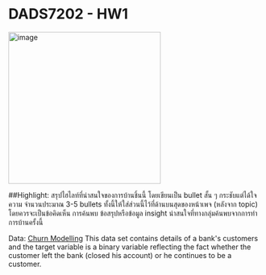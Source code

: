 # DADS7202 - HW1

<img width="302" alt="image" src="https://user-images.githubusercontent.com/97492504/190223404-47428119-fa6e-4b0e-b6f8-3ce07f99f8a2.png">

##Highlight: สรุปไฮไลท์ที่น่าสนใจของการบ้านชิ้นนี้ โดยเขียนเป็น bullet สั้น ๆ กระชับแต่ได้ใจความ จํานวนประมาณ 3-5 bullets ทั้งนี้ให้ใส่ส่วนนี้ไว้ที่ด้านบนสุดของหน้าเพจ (หลังจาก topic) โดยควรจะเป็นข้อคิดเห็น การค้นพบ ข้อสรุปหรือข้อมูล insight
น่าสนใจที่ทางกลุ่มค้นพบจากการทําการบ้านครั้งนี้


Data: [Churn Modelling](https://www.kaggle.com/datasets/shrutimechlearn/churn-modelling)
       This data set contains details of a bank's customers and the target variable is a binary variable reflecting the fact whether the customer left the bank 
       (closed   his account) or he continues to be a customer.
